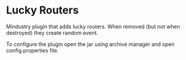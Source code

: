 # Lucky Routers
Mindustry plugin that adds lucky routers. When removed (but not when destroyed) they create random event.

To configure the plugin open the jar using archive manager and open config.properties file.